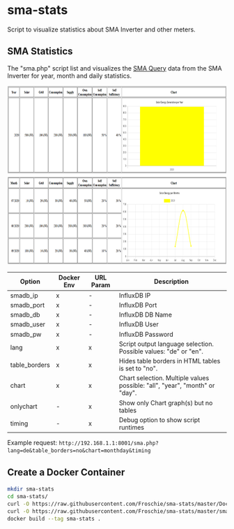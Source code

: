 # sma-stats
Script to visualize statistics about SMA Inverter and other meters.


## SMA Statistics

The "sma.php" script list and visualizes the [SMA Query](https://github.com/Froschie/sma-query) data from the SMA Inverter for year, month and daily statistics.

<img src="https://raw.githubusercontent.com/Froschie/sma-stats/master/sma-stats.png" width="840" height="410" alt="SMA Statistics Screenshot">

| Option | Docker Env | URL Param | Description |
| --- | --- | --- | --- |
| smadb_ip | x | - | InfluxDB IP |
| smadb_port | x | - | InfluxDB Port |
| smadb_db | x | - | InfluxDB DB Name |
| smadb_user | x | - | InfluxDB User |
| smadb_pw | x | - | InfluxDB Password |
| lang | x | x | Script output language selection. Possible values: "de" or "en". |
| table_borders | x | x | Hides table borders in HTML tables is set to "no". |
| chart | x | x | Chart selection. Multiple values possible: "all", "year", "month" or "day". |
| onlychart | - | x | Show only Chart graph(s) but no tables |
| timing | - | x | Debug option to show script runtimes |

Example request: `http://192.168.1.1:8001/sma.php?lang=de&table_borders=no&chart=monthday&timing`


## Create a Docker Container

```bash
mkdir sma-stats
cd sma-stats/
curl -O https://raw.githubusercontent.com/Froschie/sma-stats/master/Dockerfile
curl -O https://raw.githubusercontent.com/Froschie/sma-stats/master/sma.php
docker build --tag sma-stats .
```
